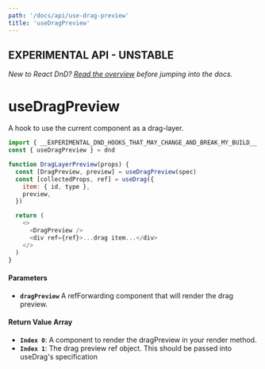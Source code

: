 ```yaml
---
path: '/docs/api/use-drag-preview'
title: 'useDragPreview'
---
```


## EXPERIMENTAL API - UNSTABLE

_New to React DnD? [Read the overview](/docs/overview) before jumping into the docs._

# useDragPreview

A hook to use the current component as a drag-layer.

```js
import { __EXPERIMENTAL_DND_HOOKS_THAT_MAY_CHANGE_AND_BREAK_MY_BUILD__ as dnd } from 'react-dnd'
const { useDragPreview } = dnd

function DragLayerPreview(props) {
  const [DragPreview, preview] = useDragPreview(spec)
  const [collectedProps, ref] = useDrag({
    item: { id, type },
    preview,
  })

  return (
    <>
      <DragPreview />
      <div ref={ref}>...drag item...</div>
    </>
  )
}
```

#### Parameters

- **`dragPreview`** A refForwarding component that will render the drag preview.

#### Return Value Array

- **`Index 0`**: A component to render the dragPreview in your render method.
- **`Index 1`**: The drag preview ref object. This should be passed into useDrag's specification
